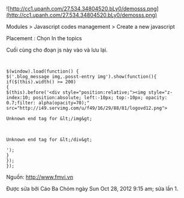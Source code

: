 ![http://cc1.upanh.com/27.534.34804520.bLy0/demosss.png](http://cc1.upanh.com/27.534.34804520.bLy0/demosss.png)


Modules > Javascript codes management > Create a new javascript

Placement : Chọn In the topics

Cuối cùng cho đoạn js này vào và lưu lại.

```


$(window).load(function() {
$('.blog_message img,.posst-entry img').show(function(){
if($(this).width() >= 200)
{
$(this).before('<div style="position:relative;"><img style="z-index:10; position:absolute; left:-10px; top:-10px; opacity: 0.7;filter: alpha(opacity=70);" src="http://i49.servimg.com/u/f49/16/29/88/81/logovd12.png">

Unknown end tag for &lt;/img&gt;



Unknown end tag for &lt;/div&gt;

');
}
});
});

```

Nguồn: http://www.fmvi.vn


Được sửa bởi Cáo Ba Chỏm ngày Sun Oct 28, 2012 9:15 am; sửa lần 1.